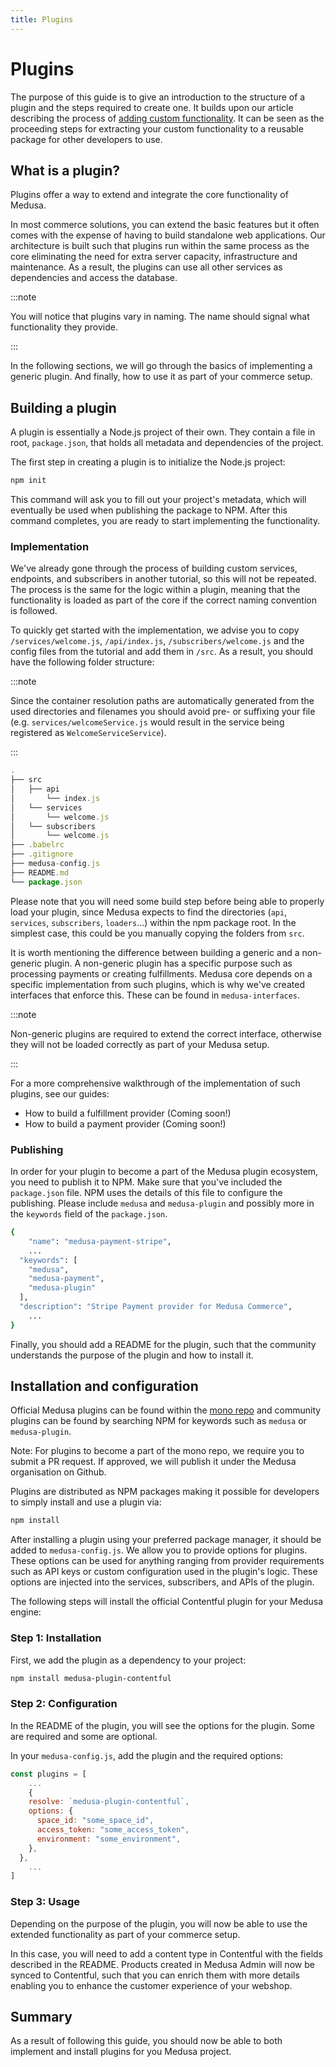 ```yaml
---
title: Plugins
---
```


# Plugins

The purpose of this guide is to give an introduction to the structure of a plugin and the steps required to create one. It builds upon our article describing the process of [adding custom functionality](https://docs.medusajs.com/tutorial/adding-custom-functionality). It can be seen as the proceeding steps for extracting your custom functionality to a reusable package for other developers to use.

## What is a plugin?

Plugins offer a way to extend and integrate the core functionality of Medusa.

In most commerce solutions, you can extend the basic features but it often comes with the expense of having to build standalone web applications. Our architecture is built such that plugins run within the same process as the core eliminating the need for extra server capacity, infrastructure and maintenance. As a result, the plugins can use all other services as dependencies and access the database.

:::note

You will notice that plugins vary in naming. The name should signal what functionality they provide.

:::

In the following sections, we will go through the basics of implementing a generic plugin. And finally, how to use it as part of your commerce setup.

## Building a plugin

A plugin is essentially a Node.js project of their own. They contain a file in root, `package.json`, that holds all metadata and dependencies of the project.

The first step in creating a plugin is to initialize the Node.js project:

```bash npm2yarn
npm init
```

This command will ask you to fill out your project's metadata, which will eventually be used when publishing the package to NPM. After this command completes, you are ready to start implementing the functionality.

### Implementation

We've already gone through the process of building custom services, endpoints, and subscribers in another tutorial, so this will not be repeated. The process is the same for the logic within a plugin, meaning that the functionality is loaded as part of the core if the correct naming convention is followed.

To quickly get started with the implementation, we advise you to copy `/services/welcome.js`, `/api/index.js`, `/subscribers/welcome.js` and the config files from the tutorial and add them in `/src`. As a result, you should have the following folder structure:

:::note 

Since the container resolution paths are automatically generated from the used directories and filenames you should avoid pre- or suffixing your file (e.g. `services/welcomeService.js` would result in the service being registered as `WelcomeServiceService`).

:::

```js
.
├── src
│   ├── api
│       └── index.js
│   └── services
│       └── welcome.js
│   └── subscribers
│       └── welcome.js
├── .babelrc
├── .gitignore
├── medusa-config.js
├── README.md
└── package.json
```
Please note that you will need some build step before being able to properly load your plugin, since Medusa expects to find the directories (`api`, `services`, `subscribers`, `loaders`…) within the npm package root. In the simplest case, this could be you manually copying the folders from `src`.

It is worth mentioning the difference between building a generic and a non-generic plugin. A non-generic plugin has a specific purpose such as processing payments or creating fulfillments. Medusa core depends on a specific implementation from such plugins, which is why we've created interfaces that enforce this. These can be found in `medusa-interfaces`.

:::note

Non-generic plugins are required to extend the correct interface, otherwise they will not be loaded correctly as part of your Medusa setup.

:::

For a more comprehensive walkthrough of the implementation of such plugins, see our guides:

- How to build a fulfillment provider (Coming soon!)
- How to build a payment provider (Coming soon!)

### Publishing

In order for your plugin to become a part of the Medusa plugin ecosystem, you need to publish it to NPM. Make sure that you've included the `package.json` file. NPM uses the details of this file to configure the publishing. Please include `medusa` and `medusa-plugin` and possibly more in the `keywords` field of the `package.json`.

```bash
{
	"name": "medusa-payment-stripe",
	...
  "keywords": [
    "medusa",
    "medusa-payment",
    "medusa-plugin"
  ],
  "description": "Stripe Payment provider for Medusa Commerce",
	...
}
```

Finally, you should add a README for the plugin, such that the community understands the purpose of the plugin and how to install it.

## Installation and configuration

Official Medusa plugins can be found within the [mono repo](https://github.com/medusajs/medusa/tree/master/packages) and community plugins can be found by searching NPM for keywords such as `medusa` or `medusa-plugin`.

Note: For plugins to become a part of the mono repo, we require you to submit a PR request. If approved, we will publish it under the Medusa organisation on Github.

Plugins are distributed as NPM packages making it possible for developers to simply install and use a plugin via:

```bash npm2yarn
npm install
```

After installing a plugin using your preferred package manager, it should be added to `medusa-config.js`. We allow you to provide options for plugins. These options can be used for anything ranging from provider requirements such as API keys or custom configuration used in the plugin's logic. These options are injected into the services, subscribers, and APIs of the plugin.

The following steps will install the official Contentful plugin for your Medusa engine:

### Step 1: Installation

First, we add the plugin as a dependency to your project:

```bash npm2yarn
npm install medusa-plugin-contentful
```

### Step 2: Configuration

In the README of the plugin, you will see the options for the plugin. Some are required and some are optional.

In your `medusa-config.js`, add the plugin and the required options:

```js
const plugins = [
	...
	{
    resolve: `medusa-plugin-contentful`,
    options: {
      space_id: "some_space_id",
      access_token: "some_access_token",
      environment: "some_environment",
    },
  },
	...
]
```

### Step 3: Usage

Depending on the purpose of the plugin, you will now be able to use the extended functionality as part of your commerce setup.

In this case, you will need to add a content type in Contentful with the fields described in the README. Products created in Medusa Admin will now be synced to Contentful, such that you can enrich them with more details enabling you to enhance the customer experience of your webshop.

## Summary

As a result of following this guide, you should now be able to both implement and install plugins for you Medusa project.

